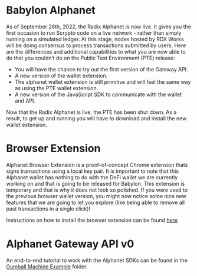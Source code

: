 # Babylon Alphanet

As of September 28th, 2022, the Radix Alphanet is now live. It gives you the first occasion to run Scrypto code on a live network - rather than simply running on a simulated ledger. At this stage, nodes hosted by RDX Works will be doing consensus to process transactions submitted by users. Here are the differences and additional capabilities to what you are now able to do that you couldn’t do on the Public Test Environment (PTE) release:

* You will have the chance to try out the first version of the Gateway API. 
* A new version of the wallet extension.
* The alphanet wallet extension is still primitive and will feel the same way as using the PTE wallet extension.
* A new version of the JavaScript SDK to communicate with the wallet and API.

Now that the Radix Alphanet is live, the PTE has been shut down. As a result, to get up and running you will have to download and install the new wallet extension. 

# Browser Extension
Alphanet Browser Extension is a proof-of-concept Chrome extension thats signs transactions using a local key pair. It is important to note that this Alphanet wallet has nothing to do with the DeFi wallet we are currently working on and that is going to be released for Babylon. This extension is temporary and that is why it does not look so polished. If you were used to the previous browser wallet version, you might now notice some nice new features that we are going to let you explore (like being able to remove all past transactions in a single click)!

Instructions on how to install the browser extension can be found [here](https://docs.radixdlt.com/main/scrypto/alphanet/wallet-extension.html)

# Alphanet Gateway API v0

An end-to-end tutorial to work with the Alphanet SDKs can be found in the [Gumball Machine Example](./gumball-machine-example/) folder.
